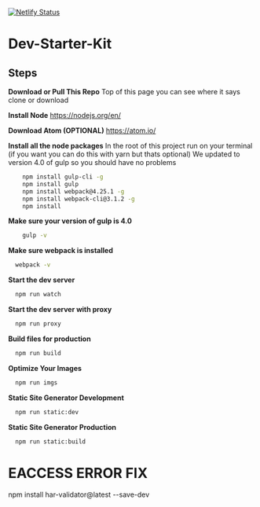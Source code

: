 [![Netlify Status](https://api.netlify.com/api/v1/badges/38a88512-7bcf-4e40-b228-023c7829a379/deploy-status)](https://app.netlify.com/sites/fit-apparel/deploys)

# Dev-Starter-Kit


## Steps

**Download or Pull This Repo**
	Top of this page you can see where it says clone or download

 **Install Node**
	https://nodejs.org/en/

**Download Atom (OPTIONAL)**
	https://atom.io/

 **Install all the node packages** 
In the root of this project run on your terminal (if you want you can do this with yarn but thats optional)
We updated to version 4.0 of gulp so you should have no problems
```bash
    npm install gulp-cli -g
    npm install gulp 
    npm install webpack@4.25.1 -g
    npm install webpack-cli@3.1.2 -g
    npm install
```

**Make sure your version of gulp is 4.0**
```bash
    gulp -v    
```

**Make sure webpack is installed**
```bash
  webpack -v
```

**Start the dev server**
```bash
  npm run watch
```

**Start the dev server with proxy**
```bash
  npm run proxy
```

**Build files for production**
```bash
  npm run build
```

**Optimize Your Images**
```bash
  npm run imgs
```

**Static Site Generator Development**
```bash
  npm run static:dev
```

**Static Site Generator Production**
```bash
  npm run static:build
```



# EACCESS ERROR FIX

npm install har-validator@latest --save-dev

